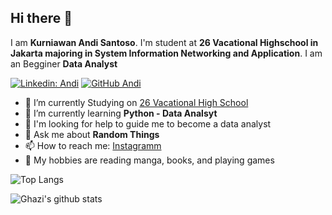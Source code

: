 ## Hi there 👋

I am **Kurniawan Andi Santoso**. I'm student at **26 Vacational Highschool in Jakarta majoring in System Information Networking and Application**. I am an Begginer **Data Analyst**

[![Linkedin: Andi](https://img.shields.io/badge/-Andi-blue?style=flat-square&logo=Linkedin&logoColor=white&link=https://www.linkedin.com/in/kurniawan-andi-20b5b0195/)](https://www.linkedin.com/in/kurniawan-andi-20b5b0195/)
[![GitHub Andi](https://img.shields.io/github/followers/gkhan205?label=follow&style=social)](https://github.com/andi2809)



- 🔭 I’m currently Studying on [26 Vacational High School](https://www.google.com/maps/place/SMK+Negeri+26+Jakarta/@-6.1945788,106.8873142,15z/data=!4m5!3m4!1s0x0:0xa4012b68ec698d4e!8m2!3d-6.1945788!4d106.8873142)
- 🌱 I’m currently learning **Python - Data Analsyt**
- 🤔 I'm looking for help to guide me to become a data analyst
- 💬 Ask me about **Random Things**
- 📫 How to reach me: [Instagramm](https://www.instagram.com/andi_2809/)
- 📖 My hobbies are reading manga, books, and playing games

![Top Langs](https://github-readme-stats.vercel.app/api/top-langs/?username=andi2809&layout=compact&theme=dark&hide_border=true)

![Ghazi's github stats](https://github-readme-stats.vercel.app/api?username=andi2809&show_icons=true&hide_border=true&theme=dark)
